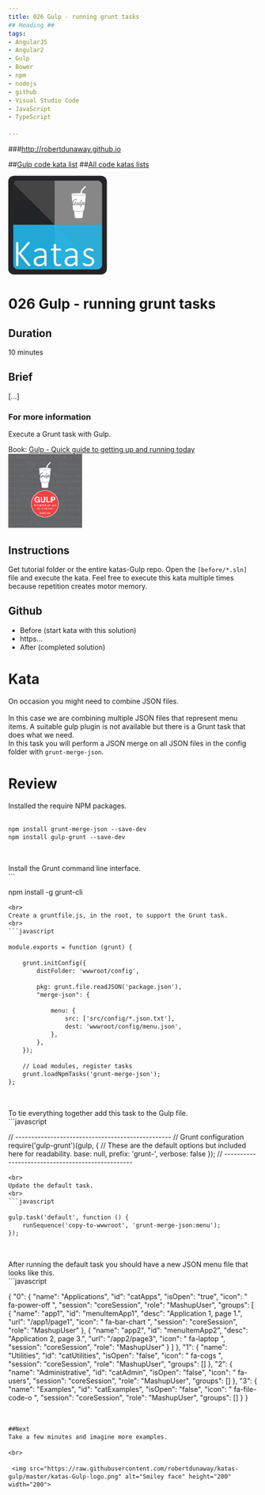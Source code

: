 ```yaml
---
title: 026 Gulp - running grunt tasks
## Heading ##
tags: 
- AngularJS
- Angular2
- Gulp
- Bower
- npm
- nodejs
- github
- Visual Studio Code
- JavaScript
- TypeScript

---
```


###http://robertdunaway.github.io

##[Gulp code kata list](http://mycodekatas.github.io/gulp.html)
##[All code katas lists](http://mycodekatas.github.io/)

 <img src="https://raw.githubusercontent.com/robertdunaway/katas-gulp/master/katas-Gulp-logo.png" alt="Smiley face" height="200" width="200"> 

# 026 Gulp - running grunt tasks

## Duration
10 minutes

## Brief
[...]

### For more information 
Execute a Grunt task with Gulp.

Book: 
[Gulp - Quick guide to getting up and running today](http://www.amazon.com/Gulp-Quick-guide-getting-running-ebook/dp/B010NXMFF6/)
<br>
<img src="https://raw.githubusercontent.com/robertdunaway/gulp-book/master/bookcoverimage.PNG" alt="Smiley face" height="150" width="150">



## Instructions
Get tutorial folder or the entire katas-Gulp repo.
Open the `[before/*.sln]` file and execute the kata.
Feel free to execute this kata multiple times because repetition creates motor memory.

## Github
 - Before (start kata with this solution)
  - https...
 - After (completed solution)

# Kata
On occasion you might need to combine JSON files.  
<br>
In this case we are combining multiple JSON files that represent menu items.  A suitable gulp plugin is not available but there is a Grunt task that does what we need.
<br>
In this task you will perform a JSON merge on all JSON files in the config folder with `grunt-merge-json`.
<br>
# Review
Installed the require NPM packages.
<br>
```

npm install grunt-merge-json --save-dev
npm install gulp-grunt --save-dev


```
<br>
Install the Grunt command line interface.
<br>
```

npm install -g grunt-cli


```
<br>
Create a gruntfile.js, in the root, to support the Grunt task.
<br>
```javascript

module.exports = function (grunt) {

    grunt.initConfig({
        distFolder: 'wwwroot/config',

        pkg: grunt.file.readJSON('package.json'),
        "merge-json": {

            menu: {
                src: ['src/config/*.json.txt'],
                dest: 'wwwroot/config/menu.json',
            },
        },
    });

    // Load modules, register tasks
    grunt.loadNpmTasks('grunt-merge-json');
};


```
<br>
To tie everything together add this task to the Gulp file.
<br>
```javascript

// -------------------------------------------------
// Grunt configuration
require('gulp-grunt')(gulp, {
    // These are the default options but included here for readability.
    base: null,
    prefix: 'grunt-',
    verbose: false
});
// -------------------------------------------------


```
<br>
Update the default task.
<br>
```javascript

gulp.task('default', function () {
    runSequence('copy-to-wwwroot', 'grunt-merge-json:menu');
});


```
<br>
After running the default task you should have a new JSON menu file that looks like this.
<br>
```javascript

{
	"0": {
		"name": "Applications",
		"id": "catApps",
		"isOpen": "true",
		"icon": " fa-power-off ",
		"session": "coreSession",
		"role": "MashupUser",
		"groups": [
			{
				"name": "app1",
				"id": "menuItemApp1",
				"desc": "Application 1, page 1.",
				"url": "/app1/page1",
				"icon": " fa-bar-chart ",
				"session": "coreSession",
				"role": "MashupUser"
			},
			{
				"name": "app2",
				"id": "menuItemApp2",
				"desc": "Application 2, page 3.",
				"url": "/app2/page3",
				"icon": " fa-laptop ",
				"session": "coreSession",
				"role": "MashupUser"
			}
		]
	},
	"1": {
		"name": "Utilities",
		"id": "catUtilities",
		"isOpen": "false",
		"icon": " fa-cogs ",
		"session": "coreSession",
		"role": "MashupUser",
		"groups": []
	},
	"2": {
		"name": "Administrative",
		"id": "catAdmin",
		"isOpen": "false",
		"icon": " fa-users",
		"session": "coreSession",
		"role": "MashupUser",
		"groups": []
	},
	"3": {
		"name": "Examples",
		"id": "catExamples",
		"isOpen": "false",
		"icon": " fa-file-code-o ",
		"session": "coreSession",
		"role": "MashupUser",
		"groups": []
	}
}


```


##Next
Take a few minutes and imagine more examples. 

<br>

 <img src="https://raw.githubusercontent.com/robertdunaway/katas-gulp/master/katas-Gulp-logo.png" alt="Smiley face" height="200" width="200"> 